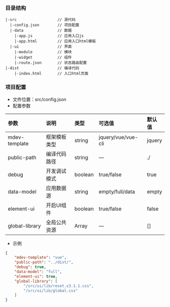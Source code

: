 ### 目录结构

```
|-src                  // 源代码
  |-config.json        // 项目配置
  |-data               // 数据
    |-app.js           // 应用入口js
    |-app.html         // 应用入口html模板
  |-ui                 // 界面
    |-module           // 模块
    |-widget           // 组件
    |-route.json       // 状态路由配置
|-dist                 // 编译代码
    |-index.html       // 入口html页面
```

### 项目配置

* 文件位置：src/config.json
* 配置参数

| 参数 | 说明 | 类型 | 可选值 | 默认值 |
| :--- | :--- | :--- | :--- | :--- |
| mdev-template | 框架模板类型 | string | jquery/vue/vue-cli | jquery |
| public-path | 编译代码路径 | string | — | ./ |
| debug | 开发调试模式 | boolean | true/false | true |
| data-model | 应用数据源 | string | empty/full/data | empty |
| element-ui | 开启UI组件 | boolean | true/false | false |
| global-library | 全局公共资源 | Array | — | \[\] |

* 示例

```json
{
    "mdev-template": "vue",
    "public-path": "../dist/",
    "debug": true,
    "data-model": "full",
    "element-ui": true,
    "global-library": [
        "/src/ui/lib/reset.v3.1.1.css",
        "/src/ui/lib/global.css"
    ]
}
```



